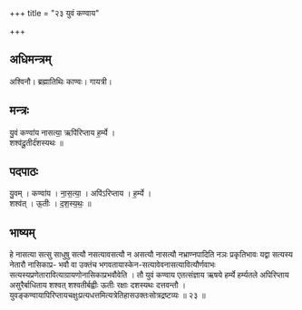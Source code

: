 +++
title = "२३ युवं कण्वाय"

+++
## अधिमन्त्रम्
अश्विनौ। ब्रह्मातिथिः काण्वः। गायत्री।

## मन्त्रः
यु॒वं कण्वा॑य नासत्या॒ ऋपि॑रिप्ताय ह॒र्म्ये ।  
शश्व॑दू॒तीर्द॑शस्यथः ॥

## पदपाठः
यु॒वम् । कण्वा॑य । ना॒स॒त्या॒ । अपि॑ऽरिप्ताय । ह॒र्म्ये ।  
शश्व॑त् । ऊ॒तीः । द॒श॒स्य॒थः॒ ॥

## भाष्यम्
हे नासत्या सत्सु साधुषु सत्यौ नसत्यावसत्यौ न असत्यौ नासत्यौ नभ्राण्नपादिति नञः प्रकृतिभावः यद्वा सत्यस्य नेतारौ नासिकाप्र- भवौ वा उक्तंच भगवतायास्केन-सत्यावेवनासत्यावित्यौर्णवाभः सत्यस्यप्रणेतारावित्याग्रायणोनासिकाप्रभवौवेति । तौ युवं कण्वाय एतत्संज्ञाय ऋषये हर्म्ये हर्म्यतले अपिरिप्ताय असुरैर्बाधिताय शश्वत् शश्वतीर्बह्वीः ऊतीः रक्षाः दशस्यथः दत्तवन्तौ । युवङ्कण्वायापिरिप्तायचक्षुःप्रत्यधत्तमित्यत्रेतिहासउक्तःसोत्रद्रष्टव्यः ॥ २३ ॥